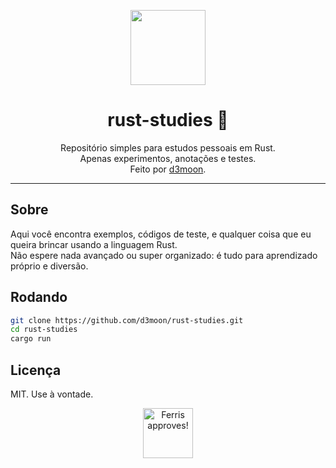 <p align="center">
  <img src="https://encrypted-tbn0.gstatic.com/images?q=tbn:ANd9GcRZY24RZqAwqT0BiVAlMya8WWDqbPtgfysOqA&s" width="120"/>
</p>

<h1 align="center">rust-studies 🦀</h1>

<p align="center">
  Repositório simples para estudos pessoais em Rust.<br>
  Apenas experimentos, anotações e testes.<br>
  Feito por <a href="https://github.com/d3moon">d3moon</a>.<br>
</p>

---

## Sobre

Aqui você encontra exemplos, códigos de teste, e qualquer coisa que eu queira brincar usando a linguagem Rust.<br>
Não espere nada avançado ou super organizado: é tudo para aprendizado próprio e diversão.

## Rodando

```bash
git clone https://github.com/d3moon/rust-studies.git
cd rust-studies
cargo run
```

## Licença

MIT. Use à vontade.

<p align="center">
  <img src="https://raw.githubusercontent.com/rust-lang/rust-artwork/master/ferris/small.png" alt="Ferris approves!" width="80"/>
</p>
